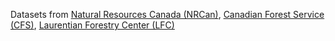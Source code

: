 Datasets from
[Natural Resources Canada (NRCan)](https://www.nrcan.gc.ca/home), [Canadian Forest Service (CFS)](https://natural-resources.canada.ca/corporate/corporate-overview/canadian-forest-service), [Laurentian Forestry Center (LFC)](https://natural-resources.canada.ca/science-data/science-research/research-centres/laurentian-forestry-centre)

